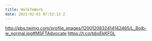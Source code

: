 ```yaml
---
title: WalkToWork
date: 2021-02-01 07:52:13 Z
---
```


 http://pbs.twimg.com/profile_images/1200120832414142465/L_Bojb-w_normal.jpg#MSFTAdvocate https://t.co/tdjoEkKFGL